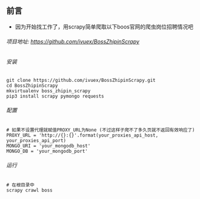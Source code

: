 <!--
.. title: scrapy爬取boss官网北京爬虫岗位招聘列表
.. slug: scrapy-pa-qu-bossguan-wang-bei-jing-pa-chong-gang-wei-zhao-pin-lie-biao
.. date: 2019-01-03 06:35:05 UTC+08:00
.. tags: 
.. category: 
.. link: 
.. description: 
.. type: text
-->

## 前言
 + 因为开始找工作了，用scrapy简单爬取以下boos官网的爬虫岗位招聘情况吧
###### 项目地址: https://github.com/ivuex/BossZhipinScrapy
###### 安装
```
git clone https://github.com/ivuex/BossZhipinScrapy.git
cd BossZhipinScrapy
mkvirtualenv boss_zhipin_scrapy
pip3 install scrapy pymongo requests
``` 
###### 配置
```
# 如果不设置代理就赋值PROXY_URL为None (不过这样子爬不了多久页就不返回有效响应了)
PROXY_URL = 'http://{}:{}'.format(your_proxies_api_host, your_proxies_api_port)
MONGO_URI = 'your_mongodb_host'
MONGO_DB = 'your_mongodb_port'
```
###### 运行
```
# 在根目录中
scrapy crawl boss
```
